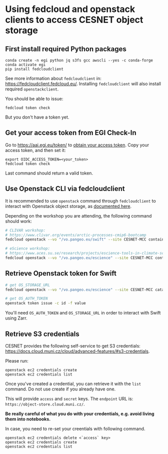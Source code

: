 # Using fedcloud and openstack clients to access CESNET object storage

## First install required Python packages

```
conda create -n egi python jq s3fs gcc awscli --yes -c conda-forge
conda activate egi
pip install fedcloudclient
```
See more information about `fedcloudclient` in: https://fedcloudclient.fedcloud.eu/. Installing `fedcloudclient` will also install required `openstackclient`.

You should be able to issue:
```
fedcloud token check
```

But you don't have a token yet.

## Get your access token from EGI Check-In

Go to https://aai.egi.eu/token/ to [obtain your access token](https://docs.egi.eu/users/aai/check-in/obtaining-tokens/token-portal/). Copy your access token, and then set it:

```
export OIDC_ACCESS_TOKEN=<your_token>
fedcloud token check
```

Last command should return a valid token.

## Use Openstack CLI via fedcloudclient

It is recommended to use `openstack` command through `fedcloudclient` to interact with
Openstack object storage, as [documented here](https://docs.egi.eu/users/data/storage/object-storage/#access-with-the-fedcloud-cli).

Depending on the workshop you are attending, the following command should work:
```bash
# CLIVAR workshop:
# https://www.clivar.org/events/arctic-processes-cmip6-bootcamp
fedcloud openstack --vo "/vo.pangeo.eu/swift" --site CESNET-MCC container list

# eScience workshop:
# https://www.aces.su.se/research/projects/escience-tools-in-climate-science-linking-observations-with-modelling/
fedcloud openstack --vo "/vo.pangeo.eu/escience" --site CESNET-MCC container list
```

## Retrieve Openstack token for Swift

```bash
# get OS_STORAGE_URL
fedcloud openstack --vo "/vo.pangeo.eu/escience" --site CESNET-MCC catalog show swift

# get OS_AUTH_TOKEN
openstack token issue -c id -f value
```

You'll need `OS_AUTH_TOKEN` and `OS_STORAGE_URL` in order to interact with Swift using Zarr.

## Retrieve S3 credentials

CESNET provides the following self-service to get S3 credentials:
https://docs.cloud.muni.cz/cloud/advanced-features/#s3-credentials.

Please run:
```
openstack ec2 credentials create
openstack ec2 credentials list
```

Once you've created a credential, you can retrieve it with the `list` command. Do not use create if you already have one. 

This will provide `access` and `secret` keys. The `endpoint` URL is: `https://object-store.cloud.muni.cz/`.

__Be really careful of what you do with your credentials, e.g. avoid living them into notebooks.__

In case, you need to re-set your creentials with following command. 

```
openstack ec2 credentials delete <`access` key> 
openstack ec2 credentials create
openstack ec2 credentials list
```
